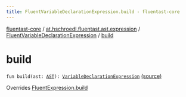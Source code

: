 ```yaml
---
title: FluentVariableDeclarationExpression.build - fluentast-core
---
```


[fluentast-core](../../index.html) / [at.hschroedl.fluentast.ast.expression](../index.html) / [FluentVariableDeclarationExpression](index.html) / [build](.)

# build

`fun build(ast: `[`AST`](https://help.eclipse.org/neon/topic/org.eclipse.jdt.doc.isv/reference/api/org/eclipse/jdt/core/dom/AST.html)`): `[`VariableDeclarationExpression`](https://help.eclipse.org/neon/topic/org.eclipse.jdt.doc.isv/reference/api/org/eclipse/jdt/core/dom/VariableDeclarationExpression.html) [(source)](https://github.com/hschroedl/FluentAST/tree/master/core/src/main/kotlin//at.hschroedl.fluentast/ast/expression/VariableDeclarationExpression.kt#L12)

Overrides [FluentExpression.build](../-fluent-expression/build.html)

